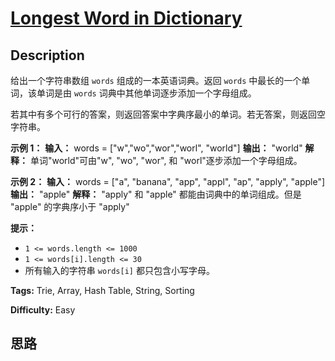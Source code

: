 # [Longest Word in Dictionary][title]

## Description

给出一个字符串数组 `words` 组成的一本英语词典。返回 `words` 中最长的一个单词，该单词是由 `words`
词典中其他单词逐步添加一个字母组成。

若其中有多个可行的答案，则返回答案中字典序最小的单词。若无答案，则返回空字符串。



**示例 1：**
            **输入：** words = ["w","wo","wor","worl", "world"]    **输出：** "world"    **解释：** 单词"world"可由"w", "wo", "wor", 和 "worl"逐步添加一个字母组成。    

**示例 2：**
            **输入：** words = ["a", "banana", "app", "appl", "ap", "apply", "apple"]    **输出：** "apple"    **解释：** "apply" 和 "apple" 都能由词典中的单词组成。但是 "apple" 的字典序小于 "apply"     



**提示：**

  * `1 <= words.length <= 1000`
  * `1 <= words[i].length <= 30`
  * 所有输入的字符串 `words[i]` 都只包含小写字母。


**Tags:** Trie, Array, Hash Table, String, Sorting

**Difficulty:** Easy

## 思路

[title]: https://leetcode-cn.com/problems/longest-word-in-dictionary
